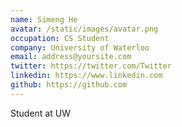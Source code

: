 ```yaml
---
name: Simeng He
avatar: /static/images/avatar.png
occupation: CS Student
company: University of Waterloo
email: address@yoursite.com
twitter: https://twitter.com/Twitter
linkedin: https://www.linkedin.com
github: https://github.com
---
```


Student at UW
